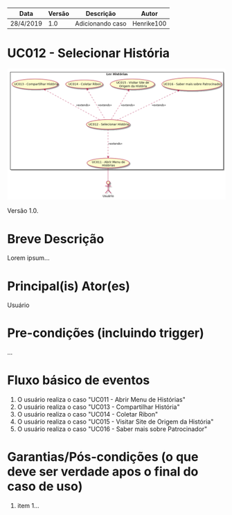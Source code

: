 | Data       | Versão  | Descrição       | Autor            |
| ---------- | ------- | --------------- | ---------------- |
| 28/4/2019 | 1.0 | Adicionando caso | Henrike100 |


# UC012 - Selecionar História


![diagrama](Ler_Historia.png)

Versão 1.0.

# Breve Descrição
Lorem ipsum...

# Principal(is) Ator(es)
Usuário

# Pre-condições (incluindo trigger)
...

# Fluxo básico de eventos
1. O usuário realiza o caso "UC011 - Abrir Menu de Histórias"
1. O usuário realiza o caso "UC013 - Compartilhar História"
1. O usuário realiza o caso "UC014 - Coletar Ribon"
1. O usuário realiza o caso "UC015 - Visitar Site de Origem da História"
1. O usuário realiza o caso "UC016 - Saber mais sobre Patrocinador"


# Garantias/Pós-condições (o que deve ser verdade apos o final do caso de uso)
1. item 1...
